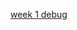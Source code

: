 [week 1 debug](https://www.notion.so/Supreme-Batch-Debug-Exercise-C-Week-1-1e98a041fd9c807c85a1f9b4f90335d1?pvs=12)
